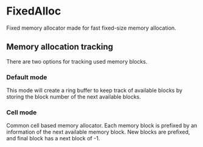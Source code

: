 # FixedAlloc

Fixed memory allocator made for fast fixed-size memory allocation.

## Memory allocation tracking

There are two options for tracking used memory blocks.

### Default mode

This mode will create a ring buffer to keep track of available blocks by
storing the block number of the next available blocks.

### Cell mode

Common cell based memory allocator. Each memory block is prefixed by an
information of the next available memory block. New blocks are prefixed, and
final block has a next block of -1.

